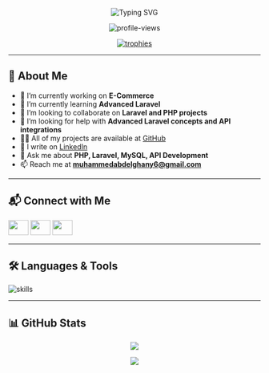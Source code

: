 <!-- Header with animated typing -->
<p align="center">
  <img src="https://readme-typing-svg.demolab.com?font=Fira+Code&weight=600&size=24&duration=2500&pause=800&color=00BFFF&center=true&vCenter=true&width=700&lines=Hi+%F0%9F%91%8B%2C+I'm+Muhammed+Abd+El-Ghany;Backend+Developer+%7C+Laravel+%7C+PHP+%7C+MySQL;Passionate+about+Clean+Code+and+APIs;Let's+build+something+great+together+%F0%9F%92%BB" alt="Typing SVG" />
</p>

<p align="center">
  <img src="https://komarev.com/ghpvc/?username=mohammed-abdelghany&label=Profile%20views&color=0e75b6&style=flat" alt="profile-views" />
</p>

<p align="center">
  <a href="https://github.com/ryo-ma/github-profile-trophy">
    <img src="https://github-profile-trophy.vercel.app/?username=mohammed-abdelghany&theme=onedark&margin-w=10" alt="trophies" />
  </a>
</p>

---

## 🚀 About Me

- 🔭 I’m currently working on **E-Commerce**
- 🌱 I’m currently learning **Advanced Laravel**
- 👯 I’m looking to collaborate on **Laravel and PHP projects**
- 🤝 I’m looking for help with **Advanced Laravel concepts and API integrations**
- 👨‍💻 All of my projects are available at [GitHub](https://github.com/Mohammed-Abdelghany)
- 📝 I write on [LinkedIn](https://www.linkedin.com/in/muhammed-abd-el-ghany-640716318/)
- 💬 Ask me about **PHP, Laravel, MySQL, API Development**
- 📫 Reach me at **muhammedabdelghany6@gmail.com**

---

## 📬 Connect with Me

<p align="left">
  <a href="https://dev.to/muahmmed_div" target="blank"><img src="https://raw.githubusercontent.com/rahuldkjain/github-profile-readme-generator/master/src/images/icons/Social/devto.svg" height="30" width="40" /></a>
  <a href="https://linkedin.com/in/muhammed-abd-el-ghany-640716318" target="blank"><img src="https://raw.githubusercontent.com/rahuldkjain/github-profile-readme-generator/master/src/images/icons/Social/linked-in-alt.svg" height="30" width="40" /></a>
  <a href="https://fb.com/mohamed.abdlghany.98" target="blank"><img src="https://raw.githubusercontent.com/rahuldkjain/github-profile-readme-generator/master/src/images/icons/Social/facebook.svg" height="30" width="40" /></a>
</p>

---

## 🛠️ Languages & Tools

<p align="left">
  <img src="https://skillicons.dev/icons?i=php,laravel,mysql,js,html,css,git,vscode" alt="skills" />
</p>

---

## 📊 GitHub Stats

<p align="center">
  <img src="https://github-readme-stats.vercel.app/api/top-langs/?username=mohammed-abdelghany&layout=compact&theme=tokyonight" />
</p>

<p align="center">
  <img src="https://github-readme-streak-stats.herokuapp.com?user=mohammed-abdelghany&theme=tokyonight" />
</p>
